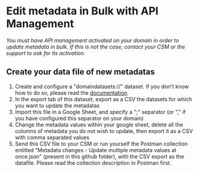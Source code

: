 # Edit metadata in Bulk with API Management

*You must have API management activated on your domain in order to update metadata in bulk. If this is not the case, contact your CSM or the support to ask for its activation.*

## Create your data file of new metadatas

1. Create and configure a "domaindatasets://" dataset. If you don't know how to do so, please read the [documentation](https://help.opendatasoft.com/platform/en/publishing_data/04_configuring_a_source/connectors/dataset_of_datasets.html "domaindatasets ODS documentation").
2. In the export tab of this dataset, export as a CSV the datasets for which you want to update the metadatas
3. Import this file in a Google Sheet, and specify a ";" separator (or "," if you have configured this separator on your domain)
4. Change the metadata values within your google sheet, delete all the columns of metadata you do not wish to update, then export it as a CSV with comma separated values
5. Send this CSV file to your CSM or run yourself the Postman collection entitled "Metadata changes - Update multiple metadata values at once.json" (present in this github folder), with the CSV export as the datafile. Please read the collection description in Postman first.
